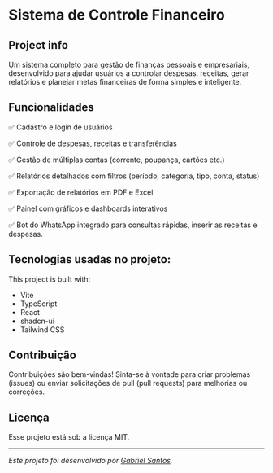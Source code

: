 # Sistema de Controle Financeiro

## Project info

Um sistema completo para gestão de finanças pessoais e empresariais, desenvolvido para ajudar usuários a controlar despesas, receitas, gerar relatórios e planejar metas financeiras de forma simples e inteligente.

## Funcionalidades

✅ Cadastro e login de usuários

✅ Controle de despesas, receitas e transferências

✅ Gestão de múltiplas contas (corrente, poupança, cartões etc.)

✅ Relatórios detalhados com filtros (período, categoria, tipo, conta, status)

✅ Exportação de relatórios em PDF e Excel

✅ Painel com gráficos e dashboards interativos

✅ Bot do WhatsApp integrado para consultas rápidas, inserir as receitas e despesas.


## Tecnologias usadas no projeto:

This project is built with:

- Vite
- TypeScript
- React
- shadcn-ui
- Tailwind CSS

## Contribuição

Contribuições são bem-vindas! Sinta-se à vontade para criar problemas (issues) ou enviar solicitações de pull (pull requests) para melhorias ou correções.

## Licença

Esse projeto está sob a licença MIT.

---

*Este projeto foi desenvolvido por [Gabriel Santos](https://github.com/GabrielSantos777).*